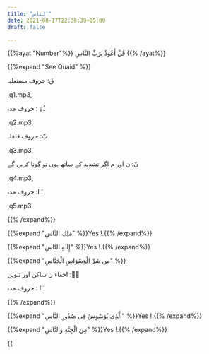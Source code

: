 ```yaml
---
title: "الناس"
date: 2021-08-17T22:38:39+05:00
draft: false

---
```


{{%ayat "Number"%}} قُلْ أَعُوذُ بِرَبِّ النَّاسِ {{% /ayat%}}



{{%expand "See Quaid" %}}


ق: حروف مستعلیہ

,q1.mp3,

ـُ و٘ :  حروف مدہ

,q2.mp3,

بّ: حروف قلقلہ

,q3.mp3,

نّ: ن اور م اگر تشدید کے ساتھ ہوں تو گونا کریں گے

,q4.mp3,

ـَ ا: حروف مدہ

,q5.mp3

{{% /expand%}}

{{%expand "مَلِكِ النَّاسِ" %}}Yes !.{{% /expand%}}

{{%expand "إِلَـٰهِ النَّاسِ" %}}Yes !.{{% /expand%}}

{{%expand "مِن شَرِّ الْوَسْوَاسِ الْخَنَّاسِ" %}}


ن٘:  اخفاء ن ساکن اور تنوین 

ـَ ا : حروف مدہ

{{% /expand%}}

{{%expand "الَّذِي يُوَسْوِسُ فِي صُدُورِ النَّاسِ" %}}Yes !.{{% /expand%}}

{{%expand "مِنَ الْجِنَّةِ وَالنَّاسِ" %}}Yes !.{{% /expand%}}






{{<audio src="/media/audio/your-audio-file.mp3" caption="This is the real caption" >}}



